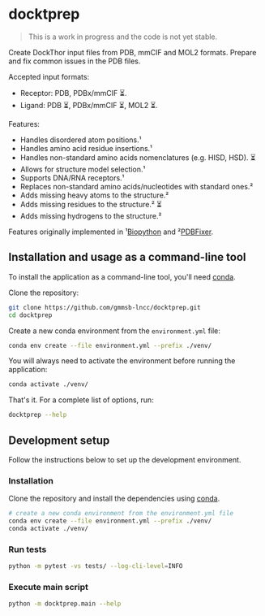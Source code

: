 # docktprep

> This is a work in progress and the code is not yet stable.
  
 Create DockThor input files from PDB, mmCIF and MOL2 formats. Prepare and fix common issues in the PDB files.

 Accepted input formats:
 - Receptor: PDB, PDBx/mmCIF ⏳.
 - Ligand: PDB ⏳, PDBx/mmCIF ⏳, MOL2 ⏳.


Features:
- Handles disordered atom positions.¹
- Handles amino acid residue insertions.¹
- Handles non-standard amino acids nomenclatures (e.g. HISD, HSD). ⏳
- Allows for structure model selection.¹
- Supports DNA/RNA receptors.¹
- Replaces non-standard amino acids/nucleotides with standard ones.²
- Adds missing heavy atoms to the structure.²
- Adds missing residues to the structure.² ⏳
- Adds missing hydrogens to the structure.²

Features originally implemented in ¹[Biopython](https://biopython.org/) and ²[PDBFixer](https://github.com/openmm/pdbfixer).

## Installation and usage as a command-line tool

To install the application as a command-line tool, you'll need [conda](https://docs.anaconda.com/miniconda/install/). 

Clone the repository:
```bash
git clone https://github.com/gmmsb-lncc/docktprep.git
cd docktprep
```

Create a new conda environment from the `environment.yml` file:
```bash
conda env create --file environment.yml --prefix ./venv/
```

You will always need to activate the environment before running the application:
```bash
conda activate ./venv/
```

That's it. For a complete list of options, run:
```bash
docktprep --help
```

## Development setup
Follow the instructions below to set up the development environment.

### Installation
Clone the repository and install the dependencies using [conda](https://docs.anaconda.com/miniconda/install/).

```bash
# create a new conda environment from the environment.yml file
conda env create --file environment.yml --prefix ./venv/
conda activate ./venv/

```

### Run tests

```bash
python -m pytest -vs tests/ --log-cli-level=INFO
```

### Execute main script

```bash
python -m docktprep.main --help
```
